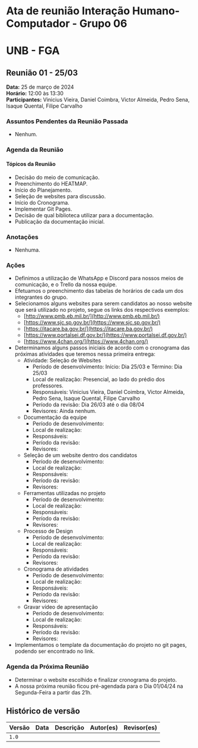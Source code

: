 # Ata de reunião Interação Humano-Computador - Grupo 06

# UNB - FGA
## Reunião 01 - 25/03

**Data:** 25 de março de 2024  
**Horário:** 12:00 às 13:30  
**Participantes:** Vinicius Vieira, Daniel Coimbra, Victor Almeida, Pedro Sena, Isaque Quental, Filipe Carvalho

### Assuntos Pendentes da Reunião Passada
- Nenhum.

### Agenda da Reunião
#### Tópicos da Reunião
- Decisão do meio de comunicação.
- Preenchimento do HEATMAP.
- Início do Planejamento.
- Seleção de websites para discussão.
- Início do Cronograma.
- Implementar Git Pages.
- Decisão de qual biblioteca utilizar para a documentação.
- Publicação da documentação inicial.

### Anotações
- Nenhuma.

### Ações
- Definimos a utilização de WhatsApp e Discord para nossos meios de comunicação, e o Trello da nossa equipe.
- Efetuamos o preenchimento das tabelas de horários de cada um dos integrantes do grupo.
- Selecionamos alguns websites para serem candidatos ao nosso website que será utilizado no projeto, segue os links dos respectivos exemplos:
  - [http://www.pmb.eb.mil.br/](http://www.pmb.eb.mil.br/)
  - [https://www.sjc.sp.gov.br/](https://www.sjc.sp.gov.br/)
  - [https://itacare.ba.gov.br/](https://itacare.ba.gov.br/)
  - [https://www.portalsei.df.gov.br/](https://www.portalsei.df.gov.br/)
  - [https://www.4chan.org/](https://www.4chan.org/)
- Determinamos alguns passos iniciais de acordo com o cronograma das próximas atividades que teremos nessa primeira entrega:
  - Atividade: Seleção de Websites
    - Período de desenvolvimento: Início: Dia 25/03 e Término: Dia 25/03
    - Local de realização: Presencial, ao lado do prédio dos professores.
    - Responsáveis: Vinicius Vieira, Daniel Coimbra, Victor Almeida, Pedro Sena, Isaque Quental, Filipe Carvalho
    - Período da revisão: Dia 26/03 até o dia 08/04
    - Revisores: Ainda nenhum.
  - Documentação da equipe
    - Período de desenvolvimento: 
    - Local de realização: 
    - Responsáveis:
    - Período da revisão: 
    - Revisores: 
  - Seleção de um website dentro dos candidatos
    - Período de desenvolvimento: 
    - Local de realização: 
    - Responsáveis: 
    - Período da revisão:
    - Revisores:
  - Ferramentas utilizadas no projeto
    - Período de desenvolvimento: 
    - Local de realização:
    - Responsáveis:
    - Período da revisão: 
    - Revisores: 
  - Processo de Design
    - Período de desenvolvimento:
    - Local de realização:
    - Responsáveis: 
    - Período da revisão:
    - Revisores:
  - Cronograma de atividades
    - Período de desenvolvimento:
    - Local de realização: 
    - Responsáveis: 
    - Período da revisão:
    - Revisores: 
  - Gravar vídeo de apresentação
    - Período de desenvolvimento:
    - Local de realização: 
    - Responsáveis: 
    - Período da revisão:
    - Revisores:
- Implementamos o template da documentação do projeto no git pages, podendo ser encontrado no link.

### Agenda da Próxima Reunião
- Determinar o website escolhido e finalizar cronograma do projeto.
- A nossa próxima reunião ficou pré-agendada para o Dia 01/04/24 na Segunda-Feira a partir das 21h.


## Histórico de versão

| Versão| Data | Descrição  | Autor(es)  | Revisor(es) |
| ------- | ------ | ------- | -------- | -------- |
| `1.0` | | | | |